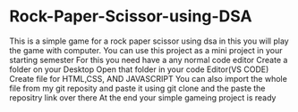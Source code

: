 # Rock-Paper-Scissor-using-DSA
This is a simple game for a rock paper scissor using dsa in this you will play the game with computer.
You can use this project as a mini project in your starting semester 
For this you need have a any normal code editor
Create a folder on your Desktop
Open that folder in your code Editor(VS CODE) 
Create file for HTML,CSS, AND JAVASCRIPT
You can also import the whole file from my git reposity and paste it using git clone and the paste the repositry link over there 
At the end your simple gameing project is ready
